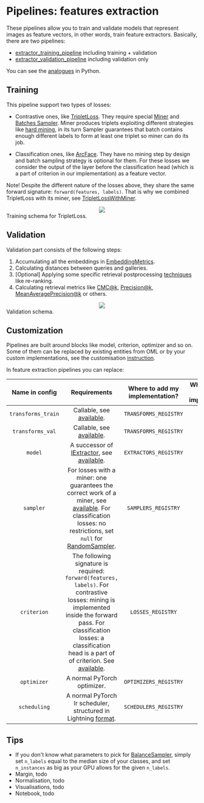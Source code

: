 # Pipelines: features extraction

These pipelines allow you to train and validate models that represent images as feature vectors, in other words,
train feature extractors.
Basically, there are two pipelines:
* [extractor_training_pipeline](https://open-metric-learning.readthedocs.io/en/latest/contents/lightning.html#extractor-training-pipeline) including training + validation
* [extractor_validation_pipeline](https://open-metric-learning.readthedocs.io/en/latest/contents/lightning.html#extractor-validation-pipeline) including validation only

You can see the [analogues](file:///Users/alex/Projects/open-metric-learning/docs/build/html/feature_extraction/python_examples.html) in Python.

## Training
This pipeline support two types of losses:
* Contrastive ones, like [TripletLoss](https://open-metric-learning.readthedocs.io/en/latest/contents/losses.html#tripletlosswithminer).
  They require special
  [Miner](https://open-metric-learning.readthedocs.io/en/latest/contents/miners.html)
  and
  [Batches Sampler](https://open-metric-learning.readthedocs.io/en/latest/contents/samplers.html).
  Miner produces triplets exploiting different strategies like
  [hard mining](https://open-metric-learning.readthedocs.io/en/latest/contents/miners.html#hardtripletsminer),
  in its turn Sampler guarantees that batch contains enough
  different labels to form at least one triplet so miner can do its job.

* Classification ones, like [ArcFace](https://open-metric-learning.readthedocs.io/en/latest/contents/losses.html#arcfaceloss).
  They have no mining step by design and batch sampling strategy is optional for them.
  For these losses we consider the output of the layer before the classification head (which is a part of criterion in our implementation)
  as a feature vector.

Note! Despite the different nature of the losses above, they share the same forward signature: `forward(features, labels)`.
That is why we combined TripletLoss with its miner, see
[TripletLossWithMiner](https://open-metric-learning.readthedocs.io/en/latest/contents/losses.html#tripletlosswithminer).


<div align="center">
<img src="https://i.ibb.co/xmJ5tRx/extractor-train.png">
<div align="left">
Training schema for TripletLoss.

## Validation

Validation part consists of the following steps:
1. Accumulating all the embeddings in [EmbeddingMetrics](https://open-metric-learning.readthedocs.io/en/latest/contents/metrics.html#embeddingmetrics).
2. Calculating distances between queries and galleries.
3. [Optional] Applying some specific retrieval postprocessing [techniques](https://open-metric-learning.readthedocs.io/en/latest/contents/postprocessing.html) like re-ranking.
4. Calculating retrieval metrics like
   [CMC@k](https://open-metric-learning.readthedocs.io/en/latest/contents/metrics.html#calc-cmc),
   [Precision@k](https://open-metric-learning.readthedocs.io/en/latest/contents/metrics.html#calc-precision),
   [MeanAveragePrecision@k](https://open-metric-learning.readthedocs.io/en/latest/contents/metrics.html#calc-map)
   or others.

<div align="center">
<img src="https://i.ibb.co/5995V9Q/extractor-validation.png">
<div align="left">
Validation schema.

## Customization

Pipelines are built around blocks like model, criterion, optimizer and so on.
Some of them can be replaced by existing entities from OML or by your custom implementations, see the customisation
[instruction](https://github.com/OML-Team/open-metric-learning/tree/pipeline_readme/pipelines#how-to-use-my-own-implementation-of-loss-model-augmentations-etc).

In feature extraction pipelines you can replace:

|   Name in config   |                                                                                                                                                                    Requirements                                                                                                                                                                    | Where to add my implementation? |                                Where to find the existing implementations?                                |
|:------------------:|:--------------------------------------------------------------------------------------------------------------------------------------------------------------------------------------------------------------------------------------------------------------------------------------------------------------------------------------------------:|:-------------------------------:|:---------------------------------------------------------------------------------------------------------:|
| `transforms_train` |                                                                                                              Callable, see [available](https://github.com/OML-Team/open-metric-learning/tree/pipeline_readme/oml/transforms/images).                                                                                                               |      `TRANSFORMS_REGISTRY`      | [configs](https://github.com/OML-Team/open-metric-learning/tree/pipeline_readme/oml/configs/transforms)   |
|  `transforms_val`  |                                                                                                              Callable, see [available](https://github.com/OML-Team/open-metric-learning/tree/pipeline_readme/oml/transforms/images).                                                                                                               |      `TRANSFORMS_REGISTRY`      |  [configs](https://github.com/OML-Team/open-metric-learning/tree/pipeline_readme/oml/configs/transforms)  |
|      `model`       |                                                                A successor of [IExtractor](https://open-metric-learning.readthedocs.io/en/latest/contents/interfaces.html#iextractor), see [available](https://open-metric-learning.readthedocs.io/en/latest/contents/models.html).                                                                |      `EXTRACTORS_REGISTRY`      |    [configs](https://github.com/OML-Team/open-metric-learning/tree/pipeline_readme/oml/configs/model)     |
|     `sampler`      | For losses with a miner: one guarantees the correct work of a miner, see [available](https://open-metric-learning.readthedocs.io/en/latest/contents/samplers.html). For classification losses: no restrictions, set `null` for [RandomSampler](https://pytorch.org/docs/stable/data.html?highlight=random+sampler#torch.utils.data.RandomSampler). |       `SAMPLERS_REGISTRY`       |   [configs](https://github.com/OML-Team/open-metric-learning/tree/pipeline_readme/oml/configs/sampler)    |
|    `criterion`     |                 The following signature is required: `forward(features, labels)`. For contrastive losses: mining is implemented inside the forward pass. For classification losses: a classification head is a part of of criterion. See [available](https://open-metric-learning.readthedocs.io/en/latest/contents/losses.html).                  |        `LOSSES_REGISTRY`        |  [configs](https://github.com/OML-Team/open-metric-learning/tree/pipeline_readme/oml/configs/criterion)   |
|    `optimizer`     |                                                                                                                                                            A normal PyTorch optimizer.                                                                                                                                                             |      `OPTIMIZERS_REGISTRY`      |  [configs](https://github.com/OML-Team/open-metric-learning/tree/pipeline_readme/oml/configs/optimizer)   |
|    `scheduling`    |                                                                           A normal PyTorch lr scheduler, structured in Lightning [format](https://github.com/OML-Team/open-metric-learning/blob/pipeline_readme/tests/test_runs/test_pipelines/configs/train.yaml#L51).                                                                            |      `SCHEDULERS_REGISTRY`      |  [configs](https://github.com/OML-Team/open-metric-learning/tree/pipeline_readme/oml/configs/scheduler)   |


## Tips

* If you don't know what parameters to pick for
  [BalanceSampler](https://open-metric-learning.readthedocs.io/en/latest/contents/samplers.html#balancesampler),
  simply set `n_labels` equal to the median size of your classes, and set `n_instances` as big as your GPU allows for the given `n_labels`.
* Margin, todo
* Normalisation, todo
* Visualisations, todo
* Notebook, todo
